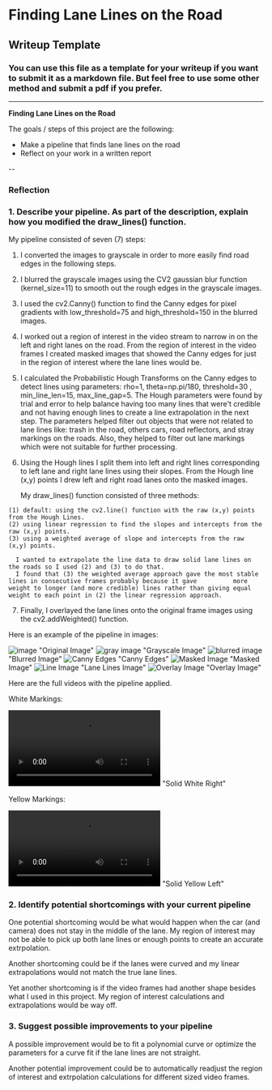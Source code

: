 # **Finding Lane Lines on the Road** 

## Writeup Template

### You can use this file as a template for your writeup if you want to submit it as a markdown file. But feel free to use some other method and submit a pdf if you prefer.

---

**Finding Lane Lines on the Road**

The goals / steps of this project are the following:
* Make a pipeline that finds lane lines on the road
* Reflect on your work in a written report


[//]: # (Image References)

[image1]: (./examples/grayscale.jpg) "Grayscale"

--

### Reflection

### 1. Describe your pipeline. As part of the description, explain how you modified the draw_lines() function.

My pipeline consisted of seven (7) steps: 

  1. I converted the images to grayscale in order to more easily find road edges in the following steps.
  2. I blurred the grayscale images using the CV2 gaussian blur function (kernel_size=11) to smooth out the rough edges in the grayscale images. 
  3. I used the cv2.Canny() function to find the Canny edges for pixel gradients with low_threshold=75 and high_threshold=150 in the blurred images.  
  4. I worked out a region of interest in the video stream to narrow in on the left and right lanes on the road.  From the region of interest in the video frames I created masked images that showed the Canny edges for just in the region of interest where the lane lines would be.
  5. I calculated the Probabilistic Hough Transforms on the Canny edges to detect lines using parameters: 
rho=1, theta=np.pi/180, threshold=30 , min_line_len=15, max_line_gap=5.  The Hough parameters were found by trial and error to help balance having too many lines that were't credible and not having enough lines to create a line extrapolation in the next step.  The parameters helped filter out objects that were not related to lane lines like: trash in the road, others cars, road reflectors, and stray markings on the roads.  Also, they helped to filter out lane markings which were not suitable for further processing.  
  6. Using the Hough lines I split them into left and right lines corresponding to left lane and right lane lines using their  slopes.  From the Hough line (x,y) points I drew left and right road lanes onto the masked images.  

     My draw_lines() function consisted of three methods: 

    (1) default: using the cv2.line() function with the raw (x,y) points from the Hough Lines.
    (2) using linear regression to find the slopes and intercepts from the raw (x,y) points.
    (3) using a weighted average of slope and intercepts from the raw (x,y) points.

      I wanted to extrapolate the line data to draw solid lane lines on the roads so I used (2) and (3) to do that.
      I found that (3) the weighted average approach gave the most stable lines in consecutive frames probably because it gave          more weight to longer (and more credible) lines rather than giving equal weight to each point in (2) the linear regression approach.

  7. Finally, I overlayed the lane lines onto the original frame images using the cv2.addWeighted() function.

Here is an example of the pipeline in images:

![image](test_videos_output/1_1_image.jpg) "Original Image"
![gray image](test_videos_output/1_2_gray_image.jpg) "Grayscale Image"
![blurred image](test_videos_output/1_3_blurred_image.jpg) "Blurred Image"
![Canny Edges](test_videos_output/1_4_canny_image.jpg) "Canny Edges"
![Masked Image](test_videos_output/1_5_masked_image.jpg) "Masked Image"
![Line Image](test_videos_output/1_6_line_img.jpg) "Lane Lines Image"
![Overlay Image](test_videos_output/1_7_overlay_image.jpg) "Overlay Image"

Here are the full videos with the pipeline applied.

White Markings:

![SolidWhiteRight](test_videos_output/solidWhiteRight_1-30-15-5-3.mp4) "Solid White Right"

Yellow Markings:

![SolidYellowLeft](test_videos_output/solidYellowLeft_1-30-15-5-3.mp4) "Solid Yellow Left"

### 2. Identify potential shortcomings with your current pipeline

One potential shortcoming would be what would happen when the car (and camera) does not stay in the middle of the lane.  My region of interest may not be able to pick up both lane lines or enough points to create an accurate extrpolation.

Another shortcoming could be if the lanes were curved and my linear extrapolations would not match the true lane lines.

Yet another shortcoming is if the video frames had another shape besides what I used in this project.  My region of interest calculations and extrapolations would be way off.

### 3. Suggest possible improvements to your pipeline

A possible improvement would be to fit a polynomial curve or optimize the parameters for a curve fit if the lane lines are not straight.

Another potential improvement could be to automatically readjust the region of interest and extrpolation calculations for different sized video frames.

